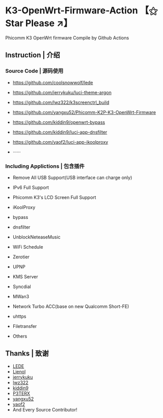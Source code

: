 # K3-OpenWrt-Firmware-Action 【⚝ Star Please ↗】
Phicomm K3 OpenWrt firmware Compile by Github Actions


## Instruction | 介绍


### Source Code | 源码使用

- https://github.com/coolsnowwolf/lede

- https://github.com/jerrykuku/luci-theme-argon

- https://github.com/lwz322/k3screenctrl_build

- https://github.com/yangxu52/Phicomm-K2P-K3-OpenWrt-Firmware

- https://github.com/kiddin9/openwrt-bypass

- https://github.com/kiddin9/luci-app-dnsfilter

- https://github.com/yaof2/luci-app-ikoolproxy

- ······


### Including Applictions | 包含插件

- Remove All USB Support(USB interface can charge only)

- IPv6 Full Support

- Phicomm K3's LCD Screen Full Support

- iKoolProxy

- bypass

- dnsfilter

- UnblockNeteaseMusic

- WiFi Schedule

- Zerotier

- UPNP

- KMS Server

- Syncdial

- MWan3

- Network Turbo ACC(base on new Qualcomm Short-FE)

- uhttps

- Filetransfer

- Others

## Thanks | 致谢

- [LEDE](https://github.com/coolsnowwolf)
- [Lienol](https://github.com/Lienol)
- [jerrykuku](https://github.com/jerrykuku)
- [lwz322](https://github.com/lwz322)
- [kiddin9](https://github.com/kiddin9)
- [P3TERX](https://github.com/P3TERX)
- [yangxu52](https://github.com/yangxu52)
- [yaof2](https://github.com/yaof2)
- And Every Source Contributor!
